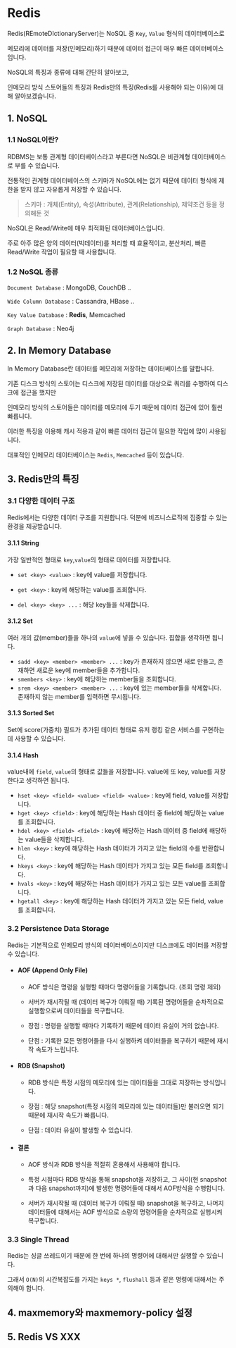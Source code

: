 # Redis

Redis(REmoteDIctionaryServer)는 NoSQL 중 `Key`, `Value` 형식의 데이터베이스로

메모리에 데이터를 저장(인메모리)하기 때문에 데이터 접근이 매우 빠른 데이터베이스입니다.

NoSQL의 특징과 종류에 대해 간단히 알아보고,

인메모리 방식 스토어들의 특징과 Redis만의 특징(Redis를 사용해야 되는 이유)에 대해 알아보겠습니다.

## 1. NoSQL
### 1.1 NoSQL이란?
RDBMS는 보통 관계형 데이터베이스라고 부른다면 NoSQL은 비관계형 데이터베이스로 부를 수 있습니다.

전통적인 관계형 데이터베이스의 스키마가 NoSQL에는 없기 때문에 데이터 형식에 제한을 받지 않고 자유롭게 저장할 수 있습니다.
>스키마 : 개체(Entity), 속성(Attribute), 관계(Relationship), 제약조건 등을 정의해둔 것

NoSQL은 Read/Write에 매우 최적화된 데이터베이스입니다.

주로 아주 많은 양의 데이터(빅데이터)를 처리할 때 효율적이고, 분산처리, 빠른 Read/Write 작업이 필요할 때 사용합니다.

### 1.2 NoSQL 종류
`Document Database` : MongoDB, CouchDB ..

`Wide Column Database` : Cassandra, HBase ..

`Key Value Database` : **Redis**, Memcached

`Graph Database` : Neo4j

## 2. In Memory Database

In Memory Database란 데이터를 메모리에 저장하는 데이터베이스를 말합니다.

기존 디스크 방식의 스토어는 디스크에 저장된 데이터를 대상으로 쿼리를 수행하여 디스크에 접근을 했지만

인메모리 방식의 스토어들은 데이터를 메모리에 두기 때문에 데이터 접근에 있어 훨씬 빠릅니다.

이러한 특징을 이용해 캐시 적용과 같이 빠른 데이터 접근이 필요한 작업에 많이 사용됩니다.

대표적인 인메모리 데이터베이스는 `Redis`, `Memcached` 등이 있습니다.

## 3. Redis만의 특징
### 3.1 다양한 데이터 구조

Redis에서는 다양한 데이터 구조를 지원합니다. 덕분에 비즈니스로직에 집중할 수 있는 환경을 제공받습니다.

#### 3.1.1 String
가장 일반적인 형태로 `key`,`value`의 형태로 데이터를 저장합니다.

- `set <key> <value>` : key에 value를 저장합니다.

- `get <key>` : key에 해당하는 value를 조회합니다.

- `del <key> <key> ...` : 해당 key들을 삭제합니다.

#### 3.1.2 Set
여러 개의 값(member)들을 하나의 `value`에 넣을 수 있습니다. 집합을 생각하면 됩니다.

- `sadd <key> <member> <member> ...` : key가 존재하지 않으면 새로 만들고, 존재하면 새로운 key에 member들을 추가합니다.
- `smembers <key>` : key에 해당하는 member들을 조회합니다.
- `srem <key> <member> <member> ...` : key에 있는 member들을 삭제합니다. 존재하지 않는 member를 입력하면 무시됩니다.

#### 3.1.3 Sorted Set
Set에 score(가중치) 필드가 추가된 데이터 형태로 유저 랭킹 같은 서비스를 구현하는데 사용할 수 있습니다.

#### 3.1.4 Hash
value내에 `field`, `value`의 형태로 값들을 저장합니다. value에 또 key, value를 저장한다고 생각하면 됩니다.

- `hset <key> <field> <value> <field> <value>` : key에 field, value를 저장합니다.
- `hget <key> <field>` : key에 해당하는 Hash 데이터 중 field에 해당하는 value를 조회합니다.
- `hdel <key> <field> <field>` : key에 해당하는 Hash 데이터 중 field에 해당하는 value들을 삭제합니다.
- `hlen <key>` : key에 해당하는 Hash 데이터가 가지고 있는 field의 수를 반환합니다.
- `hkeys <key>` : key에 해당하는 Hash 데이터가 가지고 있는 모든 field를 조회합니다.
- `hvals <key>` : key에 해당하는 Hash 데이터가 가지고 있는 모든 value를 조회합니다. 
- `hgetall <key>` : key에 해당하는 Hash 데이터가 가지고 있는 모든 field, value를 조회합니다. 

### 3.2 Persistence Data Storage
Redis는 기본적으로 인메모리 방식의 데이터베이스이지만 디스크에도 데이터를 저장할 수 있습니다.

- #### AOF (Append Only File)
  - AOF 방식은 명령을 실행할 때마다 명령어들을 기록합니다. (조회 명령 제외)

  - 서버가 재시작될 때 (데이터 복구가 이뤄질 때) 기록된 명령어들을 순차적으로 실행함으로써 데이터들을 복구합니다.

  - 장점 : 명령을 실행할 때마다 기록하기 때문에 데이터 유실이 거의 없습니다.

  - 단점 : 기록한 모든 명령어들을 다시 실행하켜 데이터들을 복구하기 때문에 재시작 속도가 느립니다.

- #### RDB (Snapshot)
  - RDB 방식은 특정 시점의 메모리에 있는 데이터들을 그대로 저장하는 방식입니다.

  - 장점 : 해당 snapshot(특정 시점의 메모리에 있는 데이터들)만 불러오면 되기때문에 재시작 속도가 빠릅니다.

  - 단점 : 데이터 유실이 발생할 수 있습니다.

- #### 결론
  - AOF 방식과 RDB 방식을 적절히 혼용해서 사용해야 합니다.

  - 특정 시점마다 RDB 방식을 통해 snapshot을 저장하고, 그 사이(현 snapshot과 다음 snapshot까지)에 발생한 명령어들에 대해서 AOF방식을 수행합니다.

  - 서버가 재시작될 때 (데이터 복구가 이뤄질 때) snapshot을 복구하고, 나머지 데이터들에 대해서는 AOF 방식으로 소량의 명령어들을 순차적으로 실행시켜 복구합니다.

### 3.3 Single Thread
Redis는 싱글 쓰레드이기 때문에 한 번에 하나의 명령어에 대해서만 실행할 수 있습니다.

그래서 `O(N)`의 시간복잡도를 가지는 `keys *`, `flushall` 등과 같은 명령에 대해서는 주의해야 합니다.

## 4. maxmemory와 maxmemory-policy 설정

## 5. Redis VS XXX

